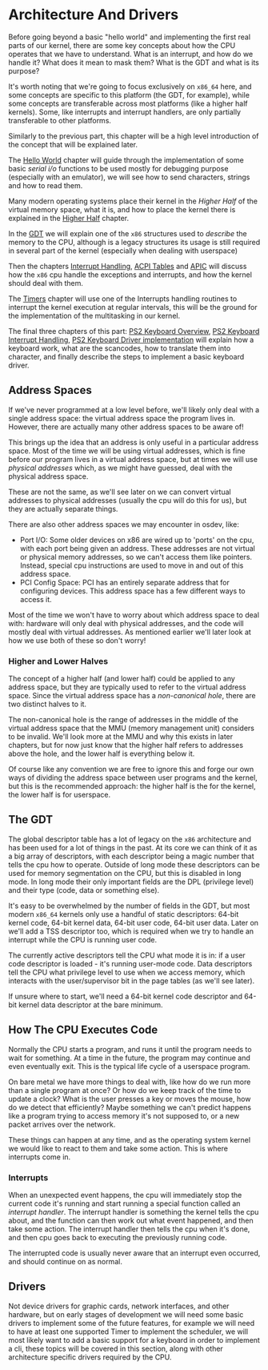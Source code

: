 # Architecture And Drivers

Before going beyond a basic "hello world" and implementing the first real parts of our kernel, there are some key concepts about how the CPU operates that we have to understand. What is an interrupt, and how do we handle it? What does it mean to mask them? What is the GDT and what is its purpose?

It's worth noting that we're going to focus exclusively on `x86_64` here, and some concepts are specific to this platform (the GDT, for example), while some concepts are transferable across most platforms (like a higher half kernels). Some, like interrupts and interrupt handlers, are only partially transferable to other platforms.

Similarly to the previous part, this chapter will be a high level introduction of the concept that will be explained later.

The [Hello World](02_Hello_World.md) chapter will guide through the implementation of some basic _serial i/o_ functions to be used mostly for debugging purpose (especially with an emulator), we will see how to send characters, strings and how to read them.

Many modern operating systems place their kernel in the _Higher Half_ of the virtual memory space, what it is, and how to place the kernel there is explained in the [Higher Half](03_Higher_Half.md) chapter.

In the [GDT](04_GDT.md) we will explain one of the `x86` structures used to _describe_ the memory to the CPU, although is a legacy structures its usage is still required in several part of the kernel (especially when dealing with userspace)

Then the chapters [Interrupt Handling](05_InterruptHandling.md), [ACPI Tables](06_ACPITables.md) and [APIC](07_APIC.md) will discuss how the `x86` cpu handle the exceptions and interrupts, and how the kernel should deal with them.

The [Timers](08_Timers.md) chapter will use one of the Interrupts handling routines to interrupt the kernel execution at regular intervals, this will be the ground for the implementation of the multitasking in our kernel.

The final three chapters of this part: [PS2 Keyboard Overview](09_Add_Keyboard_Support.md), [PS2 Keyboard Interrupt Handling](10_Keyboard_Interrupt_Handling.md), [PS2 Keyboard Driver implementation](11_Keyboard_Driver_Implemenation.md) will explain how a keyboard work, what are the scancodes, how to translate them into character, and finally describe the steps to implement a basic keyboard driver.

## Address Spaces

If we've never programmed at a low level before, we'll likely only deal with a single address space: the virtual address space the program lives in. However, there are actually many other address spaces to be aware of!

This brings up the idea that an address is only useful in a particular address space. Most of the time we will be using virtual addresses, which is fine before our program lives in a virtual address space, but at times we will use *physical addresses* which, as we might have guessed, deal with the physical address space.

These are not the same, as we'll see later on we can convert virtual addresses to physical addresses (usually the cpu will do this for us), but they are actually separate things.

There are also other address spaces we may encounter in osdev, like:

- Port I/O: Some older devices on x86 are wired up to 'ports' on the cpu, with each port being given an address. These addresses are not virtual or physical memory addresses, so we can't access them like pointers. Instead, special cpu instructions are used to move in and out of this address space.
- PCI Config Space: PCI has an entirely separate address that for configuring devices. This address space has a few different ways to access it.

Most of the time we won't have to worry about which address space to deal with: hardware will only deal with physical addresses, and the code will mostly deal with virtual addresses. As mentioned earlier we'll later look at how we use both of these so don't worry!

### Higher and Lower Halves

The concept of a higher half (and lower half) could be applied to any address space, but they are typically used to refer to the virtual address space. Since the virtual address space has a *non-canonical hole*, there are two distinct halves to it.

The non-canonical hole is the range of addresses in the middle of the virtual address space that the MMU (memory management unit) considers to be invalid. We'll look more at the MMU and why this exists in later chapters, but for now just know that the higher half refers to addresses above the hole, and the lower half is everything below it.

Of course like any convention we are free to ignore this and forge our own ways of dividing the address space between user programs and the kernel, but this is the recommended approach: the higher half is the for the kernel, the lower half is for userspace.

## The GDT

The global descriptor table has a lot of legacy on the `x86` architecture and has been used for a lot of things in the past. At its core we can think of it as a big array of descriptors, with each descriptor being a magic number that tells the cpu how to operate. Outside of long mode these descriptors can be used for memory segmentation on the CPU, but this is disabled in long mode. In long mode their only important fields are the DPL (privilege level) and their type (code, data or something else).

It's easy to be overwhelmed by the number of fields in the GDT, but most modern `x86_64` kernels only use a handful of static descriptors: 64-bit kernel code, 64-bit kernel data, 64-bit user code, 64-bit user data. Later on we'll add a TSS descriptor too, which is required when we try to handle an interrupt while the CPU is running user code.

The currently active descriptors tell the CPU what mode it is in: if a user code descriptor is loaded - it's running user-mode code. Data descriptors tell the CPU what privilege level to use when we access memory, which interacts with the user/supervisor bit in the page tables (as we'll see later).

If unsure where to start, we'll need a 64-bit kernel code descriptor and 64-bit kernel data descriptor at the bare minimum.

## How The CPU Executes Code

Normally the CPU starts a program, and runs it until the program needs to wait for something. At a time in the future, the program may continue and even eventually exit. This is the typical life cycle of a userspace program.

On bare metal we have more things to deal with, like how do we run more than a single program at once? Or how do we keep track of the time to update a clock? What is the user presses a key or moves the mouse, how do we detect that efficiently? Maybe something we can't predict happens like a program trying to access memory it's not supposed to, or a new packet arrives over the network.

These things can happen at any time, and as the operating system kernel we would like to react to them and take some action. This is where interrupts come in.

### Interrupts

When an unexpected event happens, the cpu will immediately stop the current code it's running and start running a special function called an *interrupt handler*. The interrupt handler is something the kernel tells the cpu about, and the function can then work out what event happened, and then take some action. The interrupt handler then tells the cpu when it's done, and then cpu goes back to executing the previously running code.

The interrupted code is usually never aware that an interrupt even occurred, and should continue on as normal.

## Drivers

Not device drivers for graphic cards, network interfaces, and other hardware, but on early stages of development we will need some basic drivers to implement some of the future features, for example we will need to have at least one supported Timer to implement the scheduler, we will most likely want to add a basic support for a keyboard in order to implement a cli, these topics will be covered in this section, along with other architecture specific drivers required by the CPU.
